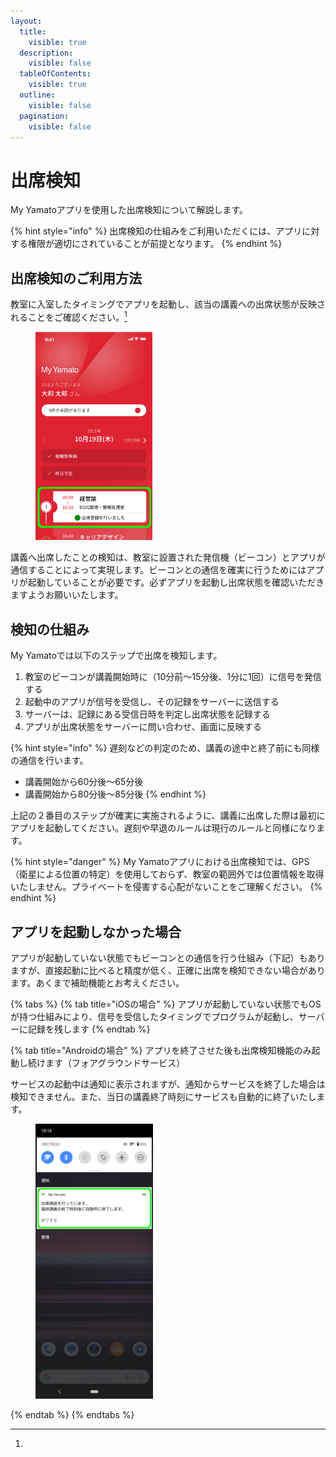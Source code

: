 ```yaml
---
layout:
  title:
    visible: true
  description:
    visible: false
  tableOfContents:
    visible: true
  outline:
    visible: false
  pagination:
    visible: false
---
```


# 出席検知

My Yamatoアプリを使用した出席検知について解説します。

{% hint style="info" %}
出席検知の仕組みをご利用いただくには、アプリに対する権限が適切にされていることが前提となります。
{% endhint %}

## 出席検知のご利用方法

教室に入室したタイミングでアプリを起動し、該当の講義への出席状態が反映されることをご確認ください。[^1]

<figure><img src="../.gitbook/assets/attendance_01.png" alt="" width="187"><figcaption></figcaption></figure>

講義へ出席したことの検知は、教室に設置された発信機（ビーコン）とアプリが通信することによって実現します。ビーコンとの通信を確実に行うためにはアプリが起動していることが必要です。必ずアプリを起動し出席状態を確認いただきますようお願いいたします。

## 検知の仕組み

My Yamatoでは以下のステップで出席を検知します。

1. 教室のビーコンが講義開始時に（10分前〜15分後、1分に1回）に信号を発信する
2. 起動中のアプリが信号を受信し、その記録をサーバーに送信する
3. サーバーは、記録にある受信日時を判定し出席状態を記録する
4. アプリが出席状態をサーバーに問い合わせ、画面に反映する

{% hint style="info" %}
遅刻などの判定のため、講義の途中と終了前にも同様の通信を行います。

* 講義開始から60分後〜65分後
* 講義開始から80分後〜85分後
{% endhint %}

上記の２番目のステップが確実に実施されるように、講義に出席した際は最初にアプリを起動してください。遅刻や早退のルールは現行のルールと同様になります。

{% hint style="danger" %}
My Yamatoアプリにおける出席検知では、GPS（衛星による位置の特定）を使用しておらず、教室の範囲外では位置情報を取得いたしません。プライベートを侵害する心配がないことをご理解ください。
{% endhint %}

## アプリを起動しなかった場合

アプリが起動していない状態でもビーコンとの通信を行う仕組み（下記）もありますが、直接起動に比べると精度が低く、正確に出席を検知できない場合があります。あくまで補助機能とお考えください。

{% tabs %}
{% tab title="iOSの場合" %}
アプリが起動していない状態でもOSが持つ仕組みにより、信号を受信したタイミングでプログラムが起動し、サーバーに記録を残します
{% endtab %}

{% tab title="Androidの場合" %}
アプリを終了させた後も出席検知機能のみ起動し続けます（フォアグラウンドサービス）

サービスの起動中は通知に表示されますが、通知からサービスを終了した場合は検知できません。また、当日の講義終了時刻にサービスも自動的に終了いたします。

<figure><img src="../.gitbook/assets/attendance_02.png" alt="" width="188"><figcaption></figcaption></figure>
{% endtab %}
{% endtabs %}

[^1]: 
